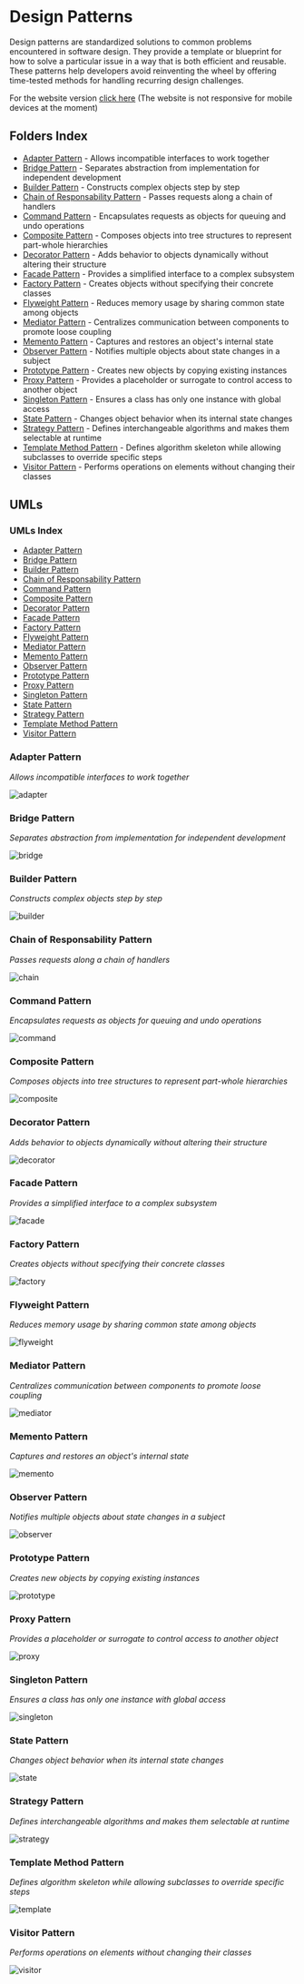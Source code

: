 # Design Patterns

Design patterns are standardized solutions to common problems encountered in software design. They provide a template or blueprint for how to solve a particular issue in a way that is both efficient and reusable. These patterns help developers avoid reinventing the wheel by offering time-tested methods for handling recurring design challenges.

For the website version <a href="https://aleandropresta.github.io/design-patterns/">click here</a> (The website is not responsive for mobile devices at the moment)

## Folders Index

<ul>
    <li><a href="./Adapter/">Adapter Pattern</a> - Allows incompatible interfaces to work together</li>
    <li><a href="./Bridge/">Bridge Pattern</a> - Separates abstraction from implementation for independent development</li>
    <li><a href="./Builder/">Builder Pattern</a> - Constructs complex objects step by step</li>
    <li><a href="./Chain/">Chain of Responsability Pattern</a> - Passes requests along a chain of handlers</li>
    <li><a href="./Command/">Command Pattern</a> - Encapsulates requests as objects for queuing and undo operations</li>
    <li><a href="./Composite/">Composite Pattern</a> - Composes objects into tree structures to represent part-whole hierarchies</li>
    <li><a href="./Decorator/">Decorator Pattern</a> - Adds behavior to objects dynamically without altering their structure</li>
    <li><a href="./Facade/">Facade Pattern</a> - Provides a simplified interface to a complex subsystem</li>
    <li><a href="./Factory/">Factory Pattern</a> - Creates objects without specifying their concrete classes</li>
    <li><a href="./Flyweight/">Flyweight Pattern</a> - Reduces memory usage by sharing common state among objects</li>
    <li><a href="./Mediator/">Mediator Pattern</a> - Centralizes communication between components to promote loose coupling</li>
    <li><a href="./Memento/">Memento Pattern</a> - Captures and restores an object's internal state</li>
    <li><a href="./Observer/">Observer Pattern</a> - Notifies multiple objects about state changes in a subject</li>
    <li><a href="./Prototype/">Prototype Pattern</a> - Creates new objects by copying existing instances</li>
    <li><a href="./Proxy/">Proxy Pattern</a> - Provides a placeholder or surrogate to control access to another object</li>
    <li><a href="./Singleton">Singleton Pattern</a> - Ensures a class has only one instance with global access</li>
    <li><a href="/State/">State Pattern</a> - Changes object behavior when its internal state changes</li>
    <li><a href="./Strategy/">Strategy Pattern</a> - Defines interchangeable algorithms and makes them selectable at runtime</li>
    <li><a href="./Template/">Template Method Pattern</a> - Defines algorithm skeleton while allowing subclasses to override specific steps</li>
    <li><a href="./Visitor/">Visitor Pattern</a> - Performs operations on elements without changing their classes</li>
</ul>

## UMLs

### UMLs Index

-   [Adapter Pattern](#adapter-pattern)
-   [Bridge Pattern](#bridge-pattern)
-   [Builder Pattern](#builder-pattern)
-   [Chain of Responsability Pattern](#chain-of-responsability)
-   [Command Pattern](#command-pattern)
-   [Composite Pattern](#composite-pattern)
-   [Decorator Pattern](#decorator-pattern)
-   [Facade Pattern](#facade-pattern)
-   [Factory Pattern](#factory-pattern)
-   [Flyweight Pattern](#flyweight-pattern)
-   [Mediator Pattern](#mediator-pattern)
-   [Memento Pattern](#memento-pattern)
-   [Observer Pattern](#observer-pattern)
-   [Prototype Pattern](#prototype-pattern)
-   [Proxy Pattern](#proxy-pattern)
-   [Singleton Pattern](#singleton-pattern)
-   [State Pattern](#state-pattern)
-   [Strategy Pattern](#strategy-pattern)
-   [Template Method Pattern](#template-method-pattern)
-   [Visitor Pattern](#visitor-pattern)

### Adapter Pattern

*Allows incompatible interfaces to work together*

![adapter](/Adapter/implementation.png)

### Bridge Pattern

*Separates abstraction from implementation for independent development*

![bridge](/Bridge/uml.png)

### Builder Pattern

*Constructs complex objects step by step*

![builder](/Builder/uml.png)

### Chain of Responsability Pattern

*Passes requests along a chain of handlers*

![chain](/Chain/uml.png)

### Command Pattern

*Encapsulates requests as objects for queuing and undo operations*

![command](/Command/uml.png)

### Composite Pattern

*Composes objects into tree structures to represent part-whole hierarchies*

![composite](Composite/uml.png)

### Decorator Pattern

*Adds behavior to objects dynamically without altering their structure*

![decorator](/Decorator/images/uml.png)

### Facade Pattern

*Provides a simplified interface to a complex subsystem*

![facade](/Facade/images/uml.png)

### Factory Pattern

*Creates objects without specifying their concrete classes*

![factory](/Factory/uml.png)

### Flyweight Pattern

*Reduces memory usage by sharing common state among objects*

![flyweight](/Flyweight/uml.png)

### Mediator Pattern

*Centralizes communication between components to promote loose coupling*

![mediator](/Mediator/uml.png)

### Memento Pattern

*Captures and restores an object's internal state*

![memento](/Memento/uml.png)

### Observer Pattern

*Notifies multiple objects about state changes in a subject*

![observer](/Observer/images/image.png)

### Prototype Pattern

*Creates new objects by copying existing instances*

![prototype](/Prototype/uml.png)

### Proxy Pattern

*Provides a placeholder or surrogate to control access to another object*

![proxy](/Proxy/uml.png)

### Singleton Pattern

*Ensures a class has only one instance with global access*

![singleton](/Singleton/images/implementation.png)

### State Pattern

*Changes object behavior when its internal state changes*

![state](/State/uml.png)

### Strategy Pattern

*Defines interchangeable algorithms and makes them selectable at runtime*

![strategy](/Strategy/images/uml.png)

### Template Method Pattern

*Defines algorithm skeleton while allowing subclasses to override specific steps*

![template](/Template/uml.png)

### Visitor Pattern

*Performs operations on elements without changing their classes*

![visitor](/Visitor/uml.png)
